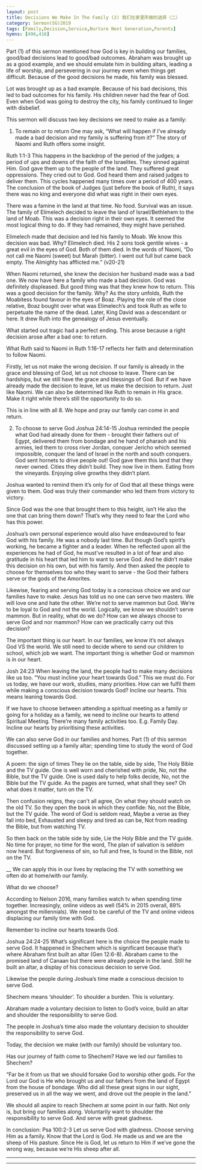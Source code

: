 ```yaml
---
layout: post
title: Decisions We Make In The Family (2) 我们在家里所做的选择（二）
category: Sermon(SG)2019
tags: [Family,Decision,Service,Nurture Next Generation,Parents]
hymns: [496,416]
---
```

Part (1) of this sermon mentioned how God is key in building our families, good/bad decisions lead to good/bad outcomes. Abraham was brought up as a good example, and we should emulate him in building altars, leading a life of worship, and persevering in our journey even when things get difficult. Because of the good decisions he made, his family was blessed. 

Lot was brought up as a bad example. Because of his bad decisions, this led to bad outcomes for his family. His children never had the fear of God. Even when God was going to destroy the city, his family continued to linger with disbelief. 

This sermon will discuss two key decisions we need to make as a family:
1. To remain or to return
One may ask, “What will happen if I’ve already made a bad decision and my family is suffering from it?” The story of Naomi and Ruth offers some insight. 

Ruth 1:1-3
This happens in the backdrop of the period of the judges; a period of ups and downs of the faith of the Israelites. They sinned against Him. God gave them up to the people of the land. They suffered great oppressions. They cried out to God. God heard them and raised judges to deliver them. This cycles happened many times over a period of 400 years. The conclusion of the book of Judges (just before the book of Ruth), it says there was no king and everyone did what was right in their own eyes. 

There was a famine in the land at that time. No food. Survival was an issue. The family of Elimelech decided to leave the land of Israel/Bethlehem to the land of Moab. This was a decision right in their own eyes. It seemed the most logical thing to do. If they had remained, they might have perished. 

Elimelech made that decision and led his family to Moab. We know this decision was bad. Why? Elimelech died. His 2 sons took gentile wives - a great evil in the eyes of God. Both of them died. In the words of Naomi, “Do not call me Naomi (sweet) but Marah (bitter). I went out full but came back empty. The Almighty has afflicted me.” (v20-21)

When Naomi returned, she knew the decision her husband made was a bad one. We now have here a family who made a bad decision. God was definitely displeased. But good thing was that they knew how to return. This was a good decision for the family. Why? As the story unfolds, Ruth the Moabitess found favour in the eyes of Boaz. Playing the role of the close relative, Boaz bought over what was Elimelech’s and took Ruth as wife to perpetuate the name of the dead. Later, King David was a descendant or here. It drew Ruth into the genealogy of Jesus eventually.  

What started out tragic had a perfect ending. This arose because a right decision arose after a bad one: to return. 

What Ruth said to Naomi in Ruth 1:16-17 reflects her faith and determination to follow Naomi. 

Firstly, let us not make the wrong decision. If our family is already in the grace and blessing of God, let us not choose to leave. There can be hardships, but we still have the grace and blessings of God. But if we have already made the decision to leave, let us make the decision to return. Just like Naomi. We can also be determined like Ruth to remain in His grace. Make it right while there’s still the opportunity to do so. 

This is in line with all 8. We hope and pray our family can come in and return.

2. To choose to serve God
Joshua 24:14-15
Joshua reminded the people what God had already done for them - brought their fathers out of Egypt, delivered them from bondage and he hand of pharaoh and his armies, led them to cross river Jordan, conquer Jericho which seemed impossible, conquer the land of Israel in the north and south conquers. God sent hornets to drive people out! God gave them this land that they never owned. Cities they didn’t build. They now live in them. Eating from the vineyards. Enjoying olive growths they didn’t plant. 

Joshua wanted to remind them it’s only for of God that all these things were given to them. God was truly their commander who led them from victory to victory. 

Since God was the one that brought them to this height, isn’t He also the one that can bring them down? That’s why they need to fear the Lord who has this power. 

Joshua’s own personal experience would also have endeavoured to fear God with his family. He was a nobody last time. But though God’s spirit’s working, he became a fighter and a leader. When he reflected upon all the experiences he had of God, he must’ve resulted in a lot of fear and also gratitude in his heart that led him to want to serve God. And he didn’t make this decision on his own, but with his family. And then asked the people to choose for themselves too who they want to serve - the God their fathers serve or the gods of the Amorites. 

Likewise, fearing and serving God today is a conscious choice we and our families have to make. Jesus has told us no one can serve two masters. We will love one and hate the other. We’re not to serve mammon but God. We’re to be loyal to God and not the world. Logically, we know we shouldn’t serve mammon. But in reality, what do we do? How can we always choose to serve God and nor mammon? How can we practically carry out this decision?

The important thing is our heart. In our families, we know it’s not always God VS the world. We still need to decide where to send our children to school, which job we want. The important thing is whether God or mammon is in our heart. 

Josh 24:23
When leaving the land, the people had to make many decisions like us too. “You must incline your heart towards God.” This we must do. For us today, we have our work, studies, many priorities. How can we fulfil them while making a conscious decision towards God? Incline our hearts. This means leaning towards God. 

If we have to choose between attending a spiritual meeting as a family or going for a holiday as a family, we need to incline our hearts to attend Spiritual Meeting. There’re many family activities too. E.g. Family Day. Incline our hearts by prioritising these activities. 

We can also serve God in our families and homes. Part (1) of this sermon discussed setting up a family altar; spending time to study the word of God together. 

A poem: the sign of times
They lie on the table, side by side,
The Holy Bible and the TV guide.
One is well worn and cherished with pride,
No, not the Bible, but the TV guide.
One is used daily to help folks decide,
No, not the Bible but the TV guide.
As the pages are turned, what shall they see? 
Oh what does it matter, turn on the TV.

Then confusion reigns, they can't all agree,
On what they should watch on the old TV.
So they open the book in which they confide:
No, not the Bible, but the TV guide.
The word of God is seldom read,
Maybe a verse as they fall into bed,
Exhausted and sleepy and tired as can be,
Not from reading the Bible, but from watching TV.

So then back on the table side by side,
Lie the Holy Bible and the TV guide.
No time for prayer, no time for the word,
The plan of salvation is seldom now heard.
But forgiveness of sin, so full and free,
Is found in the Bible, not on the TV.

__
We can apply this in our lives by replacing the TV with something we often do at home/with our family.

What do we choose?

According to Nelson 2016, many families watch tv when spending time together. Increasingly, online videos as well (54% in 2015 overall, 89% amongst the millennials). We need to be careful of the TV and online videos displacing our family time with God. 

Remember to incline our hearts towards God. 

Joshua 24:24-25
What’s significant here is the choice the people made to serve God. It happened in Shechem which is significant because that’s where Abraham first built an altar (Gen 12:6-8). Abraham came to the promised land of Canaan but there were already people in the land. Still he built an altar, a display of his conscious decision to serve God. 

Likewise the people during Joshua’s time made a conscious decision to serve God. 

Shechem means ‘shoulder’. To shoulder a burden. This is voluntary. 

Abraham made a voluntary decision to listen to God’s voice, build an altar and shoulder the responsibility to serve God. 

The people in Joshua’s time also made the voluntary decision to shoulder the responsibility to serve God. 

Today, the decision we make (with our family) should be voluntary too. 

Has our journey of faith come to Shechem? Have we led our families to Shechem?

“Far be it from us that we should forsake God to worship other gods. For the Lord our God is He who brought us and our fathers from the land of Egypt from the house of bondage. Who did all these great signs in our sight, preserved us in all the way we went, and drove out the people in the land.”

We should all aspire to reach Shechem at some point in our faith. Not only is, but bring our families along. Voluntarily want to shoulder the responsibility to serve God. And serve with great gladness. 

In conclusion:
Psa 100:2-3
Let us serve God with gladness. Choose serving Him as a family. Know that the Lord is God. He made us and we are the sheep of His pasture. Since He is God, let us return to Him if we’ve gone the wrong way, because we’re His sheep after all. 



----
****
